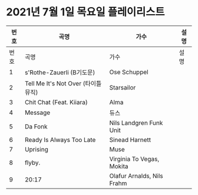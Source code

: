 # 2021년 7월 1일 목요일 플레이리스트

| 번호 | 곡명 | 가수 | 설명 |
|------|------|------|------|
| 번호 | 곡명 | 가수 | 설명 |
| 1 | s'Rothe-Zauerli (B기도문) | Ose Schuppel |  |
| 2 | Tell Me It's Not Over (타이틀 뮤직) | Starsailor |  |
| 3 | Chit Chat (Feat. Kiiara) | Alma |  |
| 4 | Message | 듀스 |  |
| 5 | Da Fonk | Nils Landgren Funk Unit |  |
| 6 | Ready Is Always Too Late | Sinead Harnett |  |
| 7 | Uprising | Muse |  |
| 8 | flyby. | Virginia To Vegas, Mokita |  |
| 9 | 20:17 | Olafur Arnalds, Nils Frahm |  |
